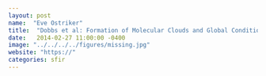 ```yaml
---
layout: post
name:  "Eve Ostriker"
title:  "Dobbs et al: Formation of Molecular Clouds and Global Conditions for Star Formation"
date:   2014-02-27 11:00:00 -0400
image: "../../../../figures/missing.jpg"
website: "https://"
categories: sfir
---
```


